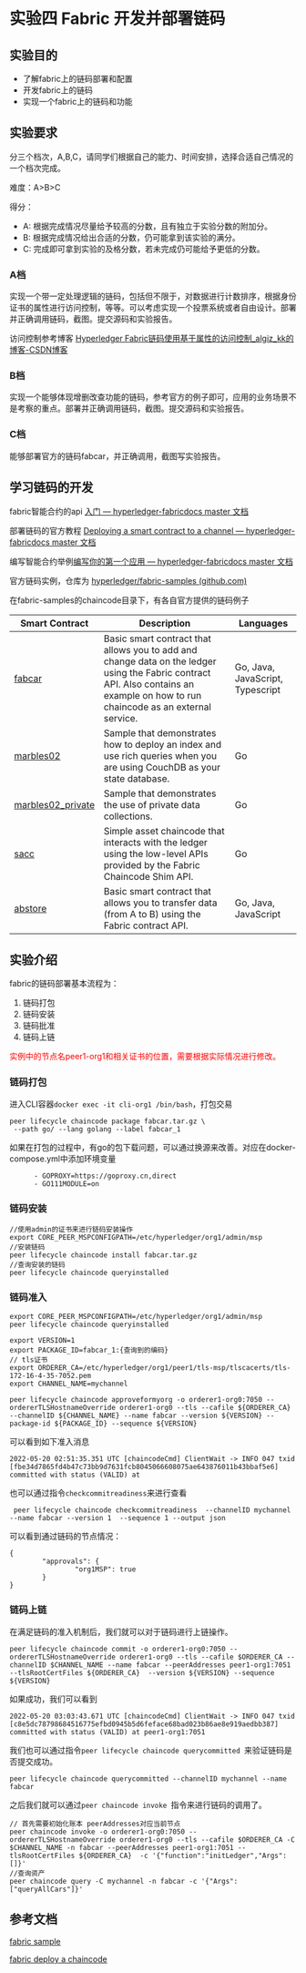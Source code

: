 # 实验四 Fabric 开发并部署链码

## 实验目的

- 了解fabric上的链码部署和配置
- 开发fabric上的链码
- 实现一个fabric上的链码和功能

## 实验要求

分三个档次，A,B,C，请同学们根据自己的能力、时间安排，选择合适自己情况的一个档次完成。

难度：A>B>C

得分：

- A: 根据完成情况尽量给予较高的分数，且有独立于实验分数的附加分。
- B: 根据完成情况给出合适的分数，仍可能拿到该实验的满分。
- C: 完成即可拿到实验的及格分数，若未完成仍可能给予更低的分数。

### A档

实现一个带一定处理逻辑的链码，包括但不限于，对数据进行计数排序，根据身份证书的属性进行访问控制，等等。可以考虑实现一个投票系统或者自由设计。部署并正确调用链码，截图。提交源码和实验报告。

访问控制参考博客 [ Hyperledger Fabric链码使用基于属性的访问控制_algiz_kk的博客-CSDN博客](https://blog.csdn.net/qq_33657251/article/details/107351136)

### B档

实现一个能够体现增删改查功能的链码，参考官方的例子即可，应用的业务场景不是考察的重点。部署并正确调用链码，截图。提交源码和实验报告。

### C档

能够部署官方的链码fabcar，并正确调用，截图写实验报告。

## 学习链码的开发

fabric智能合约的api [入门 — hyperledger-fabricdocs master 文档](https://hyperledger-fabric.readthedocs.io/zh_CN/release-2.2/getting_started.html#hyperledger-fabric-api)

部署链码的官方教程 [Deploying a smart contract to a channel — hyperledger-fabricdocs master 文档](https://hyperledger-fabric.readthedocs.io/zh_CN/release-2.2/deploy_chaincode.html)

编写智能合约举例[编写你的第一个应用 — hyperledger-fabricdocs master 文档](https://hyperledger-fabric.readthedocs.io/zh_CN/release-2.2/write_first_app.html)

官方链码实例，仓库为     [hyperledger/fabric-samples (github.com)](https://github.com/hyperledger/fabric-samples)

在fabric-samples的chaincode目录下，有各自官方提供的链码例子

| **Smart Contract**                                           | **Description**                                              | **Languages**                    |
| ------------------------------------------------------------ | ------------------------------------------------------------ | -------------------------------- |
| [fabcar](https://github.com/hyperledger/fabric-samples/blob/main/chaincode/fabcar) | Basic smart contract that allows you to add and change data on the ledger using the Fabric contract API. Also contains an example on how to run chaincode as an external service. | Go, Java, JavaScript, Typescript |
| [marbles02](https://github.com/hyperledger/fabric-samples/blob/main/chaincode/marbles02) | Sample that demonstrates how to deploy an index and use rich queries when you are using CouchDB as your state database. | Go                               |
| [marbles02_private](https://github.com/hyperledger/fabric-samples/blob/main/chaincode/marbles02_private) | Sample that demonstrates the use of private data collections. | Go                               |
| [sacc](https://github.com/hyperledger/fabric-samples/blob/main/chaincode/sacc) | Simple asset chaincode that interacts with the ledger using the low-level APIs provided by the Fabric Chaincode Shim API. | Go                               |
| [abstore](https://github.com/hyperledger/fabric-samples/blob/main/chaincode/abstore) | Basic smart contract that allows you to transfer data (from A to B) using the Fabric contract API. | Go, Java, JavaScript             |

## 实验介绍

fabric的链码部署基本流程为：

1. 链码打包
2. 链码安装
3. 链码批准
4. 链码上链

<span style="color:red">实例中的节点名peer1-org1和相关证书的位置，需要根据实际情况进行修改。</span>

### 链码打包

进入CLI容器`docker exec -it cli-org1 /bin/bash`，打包交易

    peer lifecycle chaincode package fabcar.tar.gz \
     --path go/ --lang golang --label fabcar_1

如果在打包的过程中，有go的包下载问题，可以通过换源来改善。对应在docker-compose.yml中添加环境变量

```
      - GOPROXY=https://goproxy.cn,direct
      - GO111MODULE=on
```

### 链码安装

```
//使用admin的证书来进行链码安装操作
export CORE_PEER_MSPCONFIGPATH=/etc/hyperledger/org1/admin/msp
//安装链码
peer lifecycle chaincode install fabcar.tar.gz
//查询安装的链码
peer lifecycle chaincode queryinstalled
```

### 链码准入

```
export CORE_PEER_MSPCONFIGPATH=/etc/hyperledger/org1/admin/msp
peer lifecycle chaincode queryinstalled

export VERSION=1
export PACKAGE_ID=fabcar_1:{查询到的编码}
// tls证书
export ORDERER_CA=/etc/hyperledger/org1/peer1/tls-msp/tlscacerts/tls-172-16-4-35-7052.pem
export CHANNEL_NAME=mychannel

peer lifecycle chaincode approveformyorg -o orderer1-org0:7050 --ordererTLSHostnameOverride orderer1-org0 --tls --cafile ${ORDERER_CA} --channelID ${CHANNEL_NAME} --name fabcar --version ${VERSION} --package-id ${PACKAGE_ID} --sequence ${VERSION}
```

可以看到如下准入消息
```
2022-05-20 02:51:35.351 UTC [chaincodeCmd] ClientWait -> INFO 047 txid [fbe34d7865fd4b47c73bb9d7631fcb8045066608075ae643876011b43bbaf5e6] committed with status (VALID) at 
```

也可以通过指令`checkcommitreadiness`来进行查看

```
 peer lifecycle chaincode checkcommitreadiness  --channelID mychannel --name fabcar --version 1  --sequence 1 --output json
```

可以看到通过链码的节点情况：

```
{
        "approvals": {
                "org1MSP": true
        }
}
```

### 链码上链
在满足链码的准入机制后，我们就可以对于链码进行上链操作。

```
peer lifecycle chaincode commit -o orderer1-org0:7050 --ordererTLSHostnameOverride orderer1-org0 --tls --cafile $ORDERER_CA --channelID $CHANNEL_NAME --name fabcar --peerAddresses peer1-org1:7051 --tlsRootCertFiles ${ORDERER_CA}  --version ${VERSION} --sequence ${VERSION} 
```

如果成功，我们可以看到

```
2022-05-20 03:03:43.671 UTC [chaincodeCmd] ClientWait -> INFO 047 txid [c8e5dc78798684516775efbd0945b5d6feface68bad023b86ae8e919aedbb387] committed with status (VALID) at peer1-org1:7051
```

我们也可以通过指令`peer lifecycle chaincode querycommitted `来验证链码是否提交成功。

```
peer lifecycle chaincode querycommitted --channelID mychannel --name fabcar
```

之后我们就可以通过`peer chaincode invoke `指令来进行链码的调用了。

```
// 首先需要初始化账本 peerAddresses对应当前节点
peer chaincode invoke -o orderer1-org0:7050 --ordererTLSHostnameOverride orderer1-org0 --tls --cafile $ORDERER_CA -C $CHANNEL_NAME -n fabcar --peerAddresses peer1-org1:7051 --tlsRootCertFiles ${ORDERER_CA}  -c '{"function":"initLedger","Args":[]}'
//查询资产
peer chaincode query -C mychannel -n fabcar -c '{"Args":["queryAllCars"]}'
```

## 参考文档

[fabric sample](https://github.com/hyperledger/fabric-samples/tree/release-2.2)

[fabric deploy a chaincode](https://hyperledger-fabric.readthedocs.io/en/release-2.0/deploy_chaincode.html)